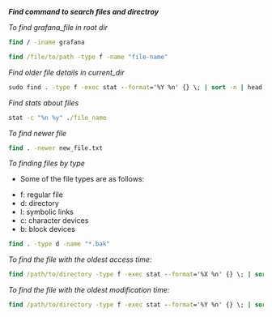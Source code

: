 **_Find command to search files and directroy_**

_To find grafana_file in root dir_
```cmd
find / -iname grafana
```
```cmd
find /file/to/path -type f -name "file-name"
```

_Find older file details in current_dir_

```cmd
sudo find . -type f -exec stat --format='%Y %n' {} \; | sort -n | head -n 1
```
_Find stats about files_

```cmd
stat -c "%n %y" ./file_name
```

_To find newer file_

```cmd
find . -newer new_file.txt
```

_To finding files by type_

- Some of the file types are as follows:
* f: regular file
* d: directory
* l: symbolic links
* c: character devices
* b: block devices
```cmd
find . -type d -name "*.bak"
```

_To find the file with the oldest access time:_

```cmd
find /path/to/directory -type f -exec stat --format='%X %n' {} \; | sort -n | head -n 1
```

_To find the file with the oldest modification time:_

```cmd
find /path/to/directory -type f -exec stat --format='%Y %n' {} \; | sort -n | head -n 1
```



